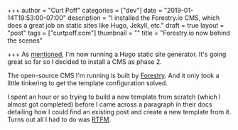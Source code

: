 +++
author = "Curt Poff"
categories = ["dev"]
date = "2019-01-14T19:53:00-07:00"
description = "I installed the Forestry.io CMS, which does a great job on static sites like Hugo, Jekyll, etc."
draft = true
layout = "post"
tags = ["curtpoff.com"]
thumbnail = ""
title = "Forestry.io now behind the scenes"

+++
As [mentioned](/posts/new-hugo-site/ "Hugo now running this site"), I'm now running a Hugo static site generator. It's going great so far so I decided to install a CMS as phase 2.

<!--more-->

The open-source CMS I'm running is built by [Forestry](https://forestry.io "Forestry.io"). And it only took a little tinkering to get the template configuration solved. 

I spent an hour or so trying to build a new template from scratch (which I almost got completed) before I came across a paragraph in their docs detailing how I could find an existing post and create a new template from it. Turns out all I had to do was [RTFM](https://forestry.io/docs/quickstart/configure-cms/).